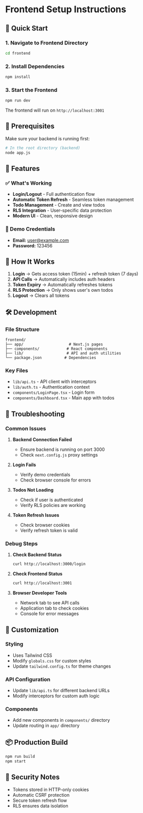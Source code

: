 # Frontend Setup Instructions

## 🚀 Quick Start

### 1. Navigate to Frontend Directory
```bash
cd frontend
```

### 2. Install Dependencies
```bash
npm install
```

### 3. Start the Frontend
```bash
npm run dev
```

The frontend will run on `http://localhost:3001`

## 🔧 Prerequisites

Make sure your backend is running first:
```bash
# In the root directory (backend)
node app.js
```

## 📱 Features

### ✅ What's Working
- **Login/Logout** - Full authentication flow
- **Automatic Token Refresh** - Seamless token management
- **Todo Management** - Create and view todos
- **RLS Integration** - User-specific data protection
- **Modern UI** - Clean, responsive design

### 🎯 Demo Credentials
- **Email:** user@example.com
- **Password:** 123456

## 🔄 How It Works

1. **Login** → Gets access token (15min) + refresh token (7 days)
2. **API Calls** → Automatically includes auth headers
3. **Token Expiry** → Automatically refreshes tokens
4. **RLS Protection** → Only shows user's own todos
5. **Logout** → Clears all tokens

## 🛠️ Development

### File Structure
```
frontend/
├── app/                    # Next.js pages
├── components/            # React components
├── lib/                   # API and auth utilities
└── package.json          # Dependencies
```

### Key Files
- `lib/api.ts` - API client with interceptors
- `lib/auth.ts` - Authentication context
- `components/LoginPage.tsx` - Login form
- `components/Dashboard.tsx` - Main app with todos

## 🐛 Troubleshooting

### Common Issues

1. **Backend Connection Failed**
   - Ensure backend is running on port 3000
   - Check `next.config.js` proxy settings

2. **Login Fails**
   - Verify demo credentials
   - Check browser console for errors

3. **Todos Not Loading**
   - Check if user is authenticated
   - Verify RLS policies are working

4. **Token Refresh Issues**
   - Check browser cookies
   - Verify refresh token is valid

### Debug Steps

1. **Check Backend Status**
   ```bash
   curl http://localhost:3000/login
   ```

2. **Check Frontend Status**
   ```bash
   curl http://localhost:3001
   ```

3. **Browser Developer Tools**
   - Network tab to see API calls
   - Application tab to check cookies
   - Console for error messages

## 🎨 Customization

### Styling
- Uses Tailwind CSS
- Modify `globals.css` for custom styles
- Update `tailwind.config.ts` for theme changes

### API Configuration
- Update `lib/api.ts` for different backend URLs
- Modify interceptors for custom auth logic

### Components
- Add new components in `components/` directory
- Update routing in `app/` directory

## 📦 Production Build

```bash
npm run build
npm start
```

## 🔐 Security Notes

- Tokens stored in HTTP-only cookies
- Automatic CSRF protection
- Secure token refresh flow
- RLS ensures data isolation

